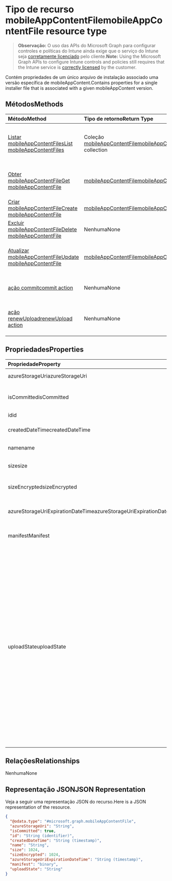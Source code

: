 # <a name="mobileappcontentfile-resource-type"></a><span data-ttu-id="0c70f-101">Tipo de recurso mobileAppContentFile</span><span class="sxs-lookup"><span data-stu-id="0c70f-101">mobileAppContentFile resource type</span></span>

> <span data-ttu-id="0c70f-102">**Observação:** O uso das APIs do Microsoft Graph para configurar controles e políticas do Intune ainda exige que o serviço do Intune seja [corretamente licenciado](https://go.microsoft.com/fwlink/?linkid=839381) pelo cliente.</span><span class="sxs-lookup"><span data-stu-id="0c70f-102">**Note:** Using the Microsoft Graph APIs to configure Intune controls and policies still requires that the Intune service is [correctly licensed](https://go.microsoft.com/fwlink/?linkid=839381) by the customer.</span></span>

<span data-ttu-id="0c70f-103">Contém propriedades de um único arquivo de instalação associado uma versão específica de mobileAppContent.</span><span class="sxs-lookup"><span data-stu-id="0c70f-103">Contains properties for a single installer file that is associated with a given mobileAppContent version.</span></span>
## <a name="methods"></a><span data-ttu-id="0c70f-104">Métodos</span><span class="sxs-lookup"><span data-stu-id="0c70f-104">Methods</span></span>
|<span data-ttu-id="0c70f-105">Método</span><span class="sxs-lookup"><span data-stu-id="0c70f-105">Method</span></span>|<span data-ttu-id="0c70f-106">Tipo de retorno</span><span class="sxs-lookup"><span data-stu-id="0c70f-106">Return Type</span></span>|<span data-ttu-id="0c70f-107">Descrição</span><span class="sxs-lookup"><span data-stu-id="0c70f-107">Description</span></span>|
|:---|:---|:---|
|[<span data-ttu-id="0c70f-108">Listar mobileAppContentFiles</span><span class="sxs-lookup"><span data-stu-id="0c70f-108">List mobileAppContentFiles</span></span>](../api/intune_apps_mobileappcontentfile_list.md)|<span data-ttu-id="0c70f-109">Coleção [mobileAppContentFile](../resources/intune_apps_mobileappcontentfile.md)</span><span class="sxs-lookup"><span data-stu-id="0c70f-109">[mobileAppContentFile](../resources/intune_apps_mobileappcontentfile.md) collection</span></span>|<span data-ttu-id="0c70f-110">Lista propriedades e relações dos objetos [mobileAppContentFile](../resources/intune_apps_mobileappcontentfile.md).</span><span class="sxs-lookup"><span data-stu-id="0c70f-110">List properties and relationships of the [mobileAppContentFile](../resources/intune_apps_mobileappcontentfile.md) objects.</span></span>|
|[<span data-ttu-id="0c70f-111">Obter mobileAppContentFile</span><span class="sxs-lookup"><span data-stu-id="0c70f-111">Get mobileAppContentFile</span></span>](../api/intune_apps_mobileappcontentfile_get.md)|[<span data-ttu-id="0c70f-112">mobileAppContentFile</span><span class="sxs-lookup"><span data-stu-id="0c70f-112">mobileAppContentFile</span></span>](../resources/intune_apps_mobileappcontentfile.md)|<span data-ttu-id="0c70f-113">Propriedades de leitura e relações do objeto [mobileAppContentFile](../resources/intune_apps_mobileappcontentfile.md).</span><span class="sxs-lookup"><span data-stu-id="0c70f-113">Read properties and relationships of [plannerTaskDetails](../resources/intune_apps_mobileappcontentfile.md) object.</span></span>|
|[<span data-ttu-id="0c70f-114">Criar mobileAppContentFile</span><span class="sxs-lookup"><span data-stu-id="0c70f-114">Create mobileAppContentFile</span></span>](../api/intune_apps_mobileappcontentfile_create.md)|[<span data-ttu-id="0c70f-115">mobileAppContentFile</span><span class="sxs-lookup"><span data-stu-id="0c70f-115">mobileAppContentFile</span></span>](../resources/intune_apps_mobileappcontentfile.md)|<span data-ttu-id="0c70f-116">Cria um novo objeto [mobileAppContentFile](../resources/intune_apps_mobileappcontentfile.md).</span><span class="sxs-lookup"><span data-stu-id="0c70f-116">Create a new [plannerBucket](../resources/intune_apps_mobileappcontentfile.md) object.</span></span>|
|[<span data-ttu-id="0c70f-117">Excluir mobileAppContentFile</span><span class="sxs-lookup"><span data-stu-id="0c70f-117">Delete mobileAppContentFile</span></span>](../api/intune_apps_mobileappcontentfile_delete.md)|<span data-ttu-id="0c70f-118">Nenhuma</span><span class="sxs-lookup"><span data-stu-id="0c70f-118">None</span></span>|<span data-ttu-id="0c70f-119">Exclui um [mobileAppContentFile](../resources/intune_apps_mobileappcontentfile.md).</span><span class="sxs-lookup"><span data-stu-id="0c70f-119">Deletes a [mobileAppContentFile](../resources/intune_apps_mobileappcontentfile.md).</span></span>|
|[<span data-ttu-id="0c70f-120">Atualizar mobileAppContentFile</span><span class="sxs-lookup"><span data-stu-id="0c70f-120">Update mobileAppContentFile</span></span>](../api/intune_apps_mobileappcontentfile_update.md)|[<span data-ttu-id="0c70f-121">mobileAppContentFile</span><span class="sxs-lookup"><span data-stu-id="0c70f-121">mobileAppContentFile</span></span>](../resources/intune_apps_mobileappcontentfile.md)|<span data-ttu-id="0c70f-122">Atualiza as propriedades de um objeto [mobileAppContentFile](../resources/intune_apps_mobileappcontentfile.md).</span><span class="sxs-lookup"><span data-stu-id="0c70f-122">Update the properties of a [calendar](../resources/intune_apps_mobileappcontentfile.md) object.</span></span>|
|[<span data-ttu-id="0c70f-123">ação commit</span><span class="sxs-lookup"><span data-stu-id="0c70f-123">commit action</span></span>](../api/intune_apps_mobileappcontentfile_commit.md)|<span data-ttu-id="0c70f-124">Nenhuma</span><span class="sxs-lookup"><span data-stu-id="0c70f-124">None</span></span>|<span data-ttu-id="0c70f-125">Confirma um arquivo de um determinado aplicativo.</span><span class="sxs-lookup"><span data-stu-id="0c70f-125">Commits a file of a given app.</span></span>|
|[<span data-ttu-id="0c70f-126">ação renewUpload</span><span class="sxs-lookup"><span data-stu-id="0c70f-126">renewUpload action</span></span>](../api/intune_apps_mobileappcontentfile_renewupload.md)|<span data-ttu-id="0c70f-127">Nenhuma</span><span class="sxs-lookup"><span data-stu-id="0c70f-127">None</span></span>|<span data-ttu-id="0c70f-128">Renova a URI SAS para um carregamento de arquivo de aplicativo.</span><span class="sxs-lookup"><span data-stu-id="0c70f-128">Renews the SAS URI for an application file upload.</span></span>|

## <a name="properties"></a><span data-ttu-id="0c70f-129">Propriedades</span><span class="sxs-lookup"><span data-stu-id="0c70f-129">Properties</span></span>
|<span data-ttu-id="0c70f-130">Propriedade</span><span class="sxs-lookup"><span data-stu-id="0c70f-130">Property</span></span>|<span data-ttu-id="0c70f-131">Tipo</span><span class="sxs-lookup"><span data-stu-id="0c70f-131">Type</span></span>|<span data-ttu-id="0c70f-132">Descrição</span><span class="sxs-lookup"><span data-stu-id="0c70f-132">Description</span></span>|
|:---|:---|:---|
|<span data-ttu-id="0c70f-133">azureStorageUri</span><span class="sxs-lookup"><span data-stu-id="0c70f-133">azureStorageUri</span></span>|<span data-ttu-id="0c70f-134">Cadeia de caracteres</span><span class="sxs-lookup"><span data-stu-id="0c70f-134">String</span></span>|<span data-ttu-id="0c70f-135">O URI de Armazenamento do Azure.</span><span class="sxs-lookup"><span data-stu-id="0c70f-135">The Azure Storage URI.</span></span>|
|<span data-ttu-id="0c70f-136">isCommitted</span><span class="sxs-lookup"><span data-stu-id="0c70f-136">isCommitted</span></span>|<span data-ttu-id="0c70f-137">Booliano</span><span class="sxs-lookup"><span data-stu-id="0c70f-137">Boolean</span></span>|<span data-ttu-id="0c70f-138">Um valor que indica se o arquivo tem está confirmado.</span><span class="sxs-lookup"><span data-stu-id="0c70f-138">A value indicating whether the file is committed.</span></span>|
|<span data-ttu-id="0c70f-139">id</span><span class="sxs-lookup"><span data-stu-id="0c70f-139">id</span></span>|<span data-ttu-id="0c70f-140">Cadeia de caracteres</span><span class="sxs-lookup"><span data-stu-id="0c70f-140">String</span></span>|<span data-ttu-id="0c70f-141">A ID do arquivo.</span><span class="sxs-lookup"><span data-stu-id="0c70f-141">The File Id.</span></span>|
|<span data-ttu-id="0c70f-142">createdDateTime</span><span class="sxs-lookup"><span data-stu-id="0c70f-142">createdDateTime</span></span>|<span data-ttu-id="0c70f-143">DateTimeOffset</span><span class="sxs-lookup"><span data-stu-id="0c70f-143">DateTimeOffset</span></span>|<span data-ttu-id="0c70f-144">A hora em que o arquivo foi criado.</span><span class="sxs-lookup"><span data-stu-id="0c70f-144">The UTC date and time the file was created on a client.</span></span>|
|<span data-ttu-id="0c70f-145">name</span><span class="sxs-lookup"><span data-stu-id="0c70f-145">name</span></span>|<span data-ttu-id="0c70f-146">Cadeia de caracteres</span><span class="sxs-lookup"><span data-stu-id="0c70f-146">String</span></span>|<span data-ttu-id="0c70f-147">O nome do arquivo.</span><span class="sxs-lookup"><span data-stu-id="0c70f-147">The file name.</span></span>|
|<span data-ttu-id="0c70f-148">size</span><span class="sxs-lookup"><span data-stu-id="0c70f-148">size</span></span>|<span data-ttu-id="0c70f-149">Int64</span><span class="sxs-lookup"><span data-stu-id="0c70f-149">Int64</span></span>|<span data-ttu-id="0c70f-150">O tamanho do arquivo antes da criptografia.</span><span class="sxs-lookup"><span data-stu-id="0c70f-150">The size of the file prior to encryption.</span></span>|
|<span data-ttu-id="0c70f-151">sizeEncrypted</span><span class="sxs-lookup"><span data-stu-id="0c70f-151">sizeEncrypted</span></span>|<span data-ttu-id="0c70f-152">Int64</span><span class="sxs-lookup"><span data-stu-id="0c70f-152">Int64</span></span>|<span data-ttu-id="0c70f-153">O tamanho do arquivo após a criptografia.</span><span class="sxs-lookup"><span data-stu-id="0c70f-153">The size of the file after encryption.</span></span>|
|<span data-ttu-id="0c70f-154">azureStorageUriExpirationDateTime</span><span class="sxs-lookup"><span data-stu-id="0c70f-154">azureStorageUriExpirationDateTime</span></span>|<span data-ttu-id="0c70f-155">DateTimeOffset</span><span class="sxs-lookup"><span data-stu-id="0c70f-155">DateTimeOffset</span></span>|<span data-ttu-id="0c70f-156">A hora de expiração do URI do armazenamento do Azure.</span><span class="sxs-lookup"><span data-stu-id="0c70f-156">The time the Azure storage Uri expires.</span></span>|
|<span data-ttu-id="0c70f-157">manifest</span><span class="sxs-lookup"><span data-stu-id="0c70f-157">Manifest</span></span>|<span data-ttu-id="0c70f-158">Binária</span><span class="sxs-lookup"><span data-stu-id="0c70f-158">Binary</span></span>|<span data-ttu-id="0c70f-159">As informações do manifesto.</span><span class="sxs-lookup"><span data-stu-id="0c70f-159">The manifest information.</span></span>|
|<span data-ttu-id="0c70f-160">uploadState</span><span class="sxs-lookup"><span data-stu-id="0c70f-160">uploadState</span></span>|<span data-ttu-id="0c70f-161">Cadeia de caracteres</span><span class="sxs-lookup"><span data-stu-id="0c70f-161">String</span></span>|<span data-ttu-id="0c70f-162">O estado da solicitação de carregamento atual.</span><span class="sxs-lookup"><span data-stu-id="0c70f-162">The state of the current upload request.</span></span> <span data-ttu-id="0c70f-163">Os valores possíveis são: `success`, `transientError`, `error`, `unknown`, `azureStorageUriRequestSuccess`, `azureStorageUriRequestPending`, `azureStorageUriRequestFailed`, `azureStorageUriRequestTimedOut`, `azureStorageUriRenewalSuccess`, `azureStorageUriRenewalPending`, `azureStorageUriRenewalFailed`, `azureStorageUriRenewalTimedOut`, `commitFileSuccess`, `commitFilePending`, `commitFileFailed`, `commitFileTimedOut`.</span><span class="sxs-lookup"><span data-stu-id="0c70f-163">Possible values are: `success`, `transientError`, `error`, `unknown`, `azureStorageUriRequestSuccess`, `azureStorageUriRequestPending`, `azureStorageUriRequestFailed`, `azureStorageUriRequestTimedOut`, `azureStorageUriRenewalSuccess`, `azureStorageUriRenewalPending`, `azureStorageUriRenewalFailed`, `azureStorageUriRenewalTimedOut`, `commitFileSuccess`, `commitFilePending`, `commitFileFailed`, `commitFileTimedOut`.</span></span>|

## <a name="relationships"></a><span data-ttu-id="0c70f-164">Relações</span><span class="sxs-lookup"><span data-stu-id="0c70f-164">Relationships</span></span>
<span data-ttu-id="0c70f-165">Nenhuma</span><span class="sxs-lookup"><span data-stu-id="0c70f-165">None</span></span>
## <a name="json-representation"></a><span data-ttu-id="0c70f-166">Representação JSON</span><span class="sxs-lookup"><span data-stu-id="0c70f-166">JSON Representation</span></span>
<span data-ttu-id="0c70f-167">Veja a seguir uma representação JSON do recurso.</span><span class="sxs-lookup"><span data-stu-id="0c70f-167">Here is a JSON representation of the resource.</span></span>
<!-- {
  "blockType": "resource",
  "keyProperty": "id",
  "@odata.type": "microsoft.graph.mobileAppContentFile"
}
-->
``` json
{
  "@odata.type": "#microsoft.graph.mobileAppContentFile",
  "azureStorageUri": "String",
  "isCommitted": true,
  "id": "String (identifier)",
  "createdDateTime": "String (timestamp)",
  "name": "String",
  "size": 1024,
  "sizeEncrypted": 1024,
  "azureStorageUriExpirationDateTime": "String (timestamp)",
  "manifest": "binary",
  "uploadState": "String"
}
```



